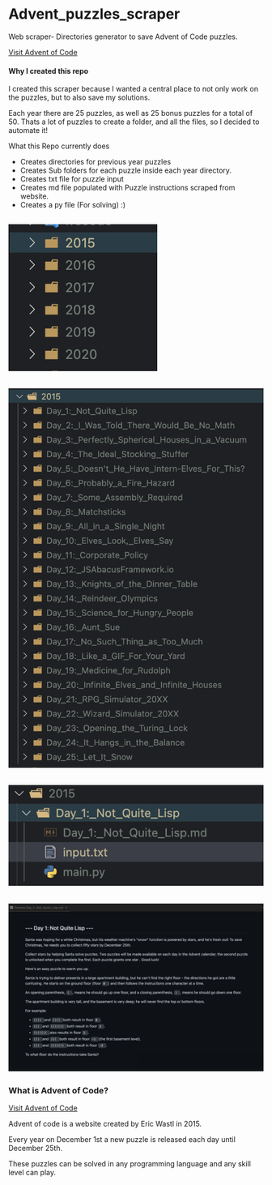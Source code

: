 # Advent_puzzles_scraper

Web scraper- Directories generator to save  Advent of Code puzzles.

[Visit Advent of Code](https://adventofcode.com)

#### Why I created this repo

I created this scraper because I wanted a central place to not only work on the puzzles, but to also save my solutions.

Each year there are 25 puzzles, as well as 25 bonus puzzles for a total of 50. Thats a lot of puzzles to create a folder, and all the files, so I decided to automate it!

What this Repo currently does

- Creates directories for previous year puzzles
- Creates Sub folders for each puzzle inside each year directory.
- Creates txt file for puzzle input
- Creates md file populated with Puzzle instructions scraped from website.
- Creates a py file (For solving) :)

![Directories by year](images/year_directories.png)
---

![Alt text](images/puzzle_sub_directories.png)
---

![Alt text](images/puzzle_file.png)
---

![Alt text](images/puzzle_readme.png)
---

### What is Advent of Code?

[Visit Advent of Code](https://adventofcode.com)

Advent of code is a website created by Eric Wastl in 2015.

Every year on December 1st a new puzzle is released each day until December 25th.

These puzzles can be solved in any programming language and any skill level can play.
